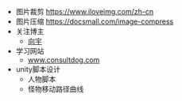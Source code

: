 - 图片裁剪 https://www.iloveimg.com/zh-cn
- 图片压缩 https://docsmall.com/image-compress
- 关注博主
	- [向宇](https://xiangyu.blog.csdn.net/)
- 学习网站
	- www.consultdog.com
- unity脚本设计
	- 人物脚本
	- 怪物移动路径曲线